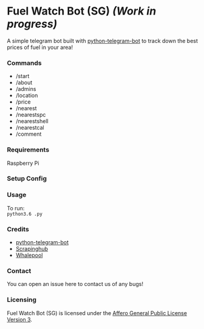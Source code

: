 # Fuel Watch Bot (SG) *(Work in progress)*

A simple telegram bot built with [python-telegram-bot](https://github.com/python-telegram-bot/python-telegram-bot) to track down the best prices of fuel in your area!

### Commands 

- /start
- /about
- /admins
- /location
- /price
- /nearest
- /nearestspc
- /nearestshell
- /nearestcal
- /comment  

### Requirements
Raspberry Pi 

### Setup Config


### Usage
To run:  
`python3.6 .py`

### Credits
* [python-telegram-bot](https://github.com/python-telegram-bot/python-telegram-bot)
* [Scrapinghub](https://scrapinghub.com/)
* [Whalepool](https://github.com/Whalepool)


### Contact
You can open an issue here to contact us of any bugs!

### Licensing
Fuel Watch Bot (SG) is licensed under the [Affero General Public License Version 3](LICENSE).
